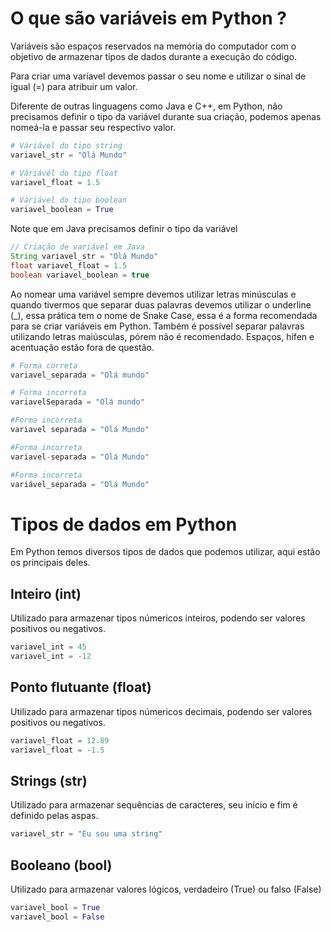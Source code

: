 # O que são variáveis em Python ?
Variáveis são espaços reservados na memória do computador com o objetivo de armazenar tipos de dados durante a execução do código.

Para criar uma varíavel devemos passar o seu nome e utilizar o sinal de igual (=) para atribuir um valor.

Diferente de outras linguagens como Java e C++, em Python, não precisamos definir o tipo da variável durante sua criação, podemos apenas nomeá-la e passar seu respectivo valor.


```python
# Váriável do tipo string
variavel_str = "Olá Mundo"

# Váriávél do tipo float
variavel_float = 1.5

# Váriável do tipo boolean
variavel_boolean = True
```

Note que em Java precisamos definir o tipo da variável

```java
// Criação de variável em Java
String variavel_str = "Olá Mundo"
float variavel_float = 1.5
boolean variavel_boolean = true
```

Ao nomear uma variável sempre devemos utilizar letras minúsculas e quando tivermos que separar duas palavras devemos utilizar o underline (_), essa prática tem o nome de Snake Case, essa é a forma recomendada para se criar variáveis em Python. Também é possível separar palavras utilizando letras maiúsculas, pórem não é recomendado. Espaços, hífen e acentuação estão fora de questão.

```python
# Forma correta
variavel_separada = "Olá mundo"

# Forma incorreta
variavelSeparada = "Olá mundo"

#Forma incorreta
variavel separada = "Olá Mundo"

#Forma incorreta
variavel-separada = "Olá Mundo"

#Forma incorreta
variável_separada = "Olá Mundo"
```

# Tipos de dados em Python
Em Python temos diversos tipos de dados que podemos utilizar, aqui estão os principais deles.

## Inteiro (int)
Utilizado para armazenar tipos númericos inteiros, podendo ser valores positivos ou negativos.

```python
variavel_int = 45
variavel_int = -12
```

## Ponto flutuante (float)
Utilizado para armazenar tipos númericos decimais, podendo ser valores positivos ou negativos.

```python
variavel_float = 12.89
variavel_float = -1.5
```

## Strings (str)
Utilizado para armazenar sequências de caracteres, seu início e fim é definido pelas aspas.

```python
variavel_str = "Eu sou uma string"
```

## Booleano (bool)
Utilizado para armazenar valores lógicos, verdadeiro (True) ou falso (False)

```python
variavel_bool = True
variavel_bool = False
```